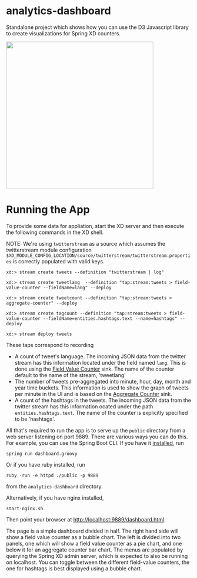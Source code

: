 analytics-dashboard
===================

Standalone project which shows how you can use the D3 Javascript library to create visualizations for Spring XD counters.

<img src="dashboard.png" style="width:400px;"/>

Running the App
===============

To provide some data for appliation, start the XD server and then execute the following commands in the XD shell. 

NOTE: We're using `twitterstream` as a source which assumes the twitterstream module configuration  `$XD_MODULE_CONFIG_LOCATION/source/twitterstream/twitterstream.properties` is correctly populated with valid keys.

    xd:> stream create tweets --definition "twitterstream | log"

    xd:> stream create tweetlang  --definition "tap:stream:tweets > field-value-counter --fieldName=lang" --deploy

    xd:> stream create tweetcount --definition "tap:stream:tweets > aggregate-counter" --deploy

    xd:> stream create tagcount --definition "tap:stream:tweets > field-value-counter --fieldName=entities.hashtags.text --name=hashtags" --deploy

    xd:> stream deploy tweets

These taps correspond to recording

* A count of tweet's language.  The incoming JSON data from the twitter stream has this information located under the field named `lang`.  This is done using the [Field Value Counter](https://github.com/spring-projects/spring-xd/wiki/Analytics#field-value-counter) sink.  The name of the counter default to the name of the stream, 'tweetlang'
* The number of tweets pre-aggregated into minute, hour, day, month and year time buckets.  This information is used to show the graph of tweets per minute in the UI and is based on the [Aggregate Counter](https://github.com/spring-projects/spring-xd/wiki/Analytics#aggregate-counter) sink.
* A count of the hashtags in the tweets.  The incoming JSON data from the twitter stream has this information ocated under the path `entities.hashtags.text`.  The name of the counter is explicitly specified to be 'hashtags'.


All that's required to run the app is to serve up the `public` directory from a web server listening on port 9889. There are various ways you can do this. For example, you can use the Spring Boot CLI. If you have it [installed](https://docs.spring.io/spring-boot/docs/1.1.4.RELEASE/reference/html/getting-started-installing-spring-boot.html#getting-started-installing-the-cli), run

    spring run dashboard.groovy

Or if you have ruby installed, run

    ruby -run -e httpd ./public -p 9889

from the `analytics-dashboard` directory. 

Alternatively, if you have nginx installed, 
    
    start-nginx.sh

Then point your browser at [http://localhost:9889/dashboard.html](http://localhost:9889/dashboard.html).

The page is a simple dashboard divided in half. The right hand side will show a field value counter as a bubble chart. The left is divided into two panels, one which will show a field value counter as a pie chart, and one below it for an aggregate counter bar chart. The menus are populated by querying the Spring XD admin server, which is expected to also be running on localhost. You can toggle between the different field-value counters, the one for hashtags is best displayed using a bubble chart.
